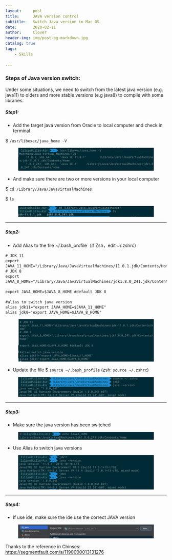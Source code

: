 ```yaml
---
layout:     post
title:      JAVA version control
subtitle:   Switch Java version in Mac OS
date:       2020-02-11
author:     Clover
header-img: img/post-bg-markdown.jpg
catalog: true
tags:
    - Skills

---
```


### Steps of Java version switch:
Under some situations, we need to switch from the latest java version (e.g. java11) to olders and more stable versions (e.g java8) to compile with some libraries.

##### Step1:
- Add the target java version from Oracle to local computer and check in terminal

$ `/usr/libexec/java_home -V`

<figure>
  <img src="/img/java-version-control/1.png" alt="Image" />
</figure>

- And make sure there are two or more versions in your local computer

$ `cd /Library/Java/JavaVirtualMachines`

$ `ls`

<figure>
  <img src="/img/java-version-control/2.png" alt="Image" />
</figure>

______________________________________________


##### Step2:

- Add Alias to the file ~/.bash_profile（if Zsh，edit ~/.zshrc）

```
# JDK 11  
export JAVA_11_HOME="/Library/Java/JavaVirtualMachines/11.0.1.jdk/Contents/Home"
# JDK 8
export JAVA_8_HOME="/Library/Java/JavaVirtualMachines/jdk1.8.0_241.jdk/Contents/Home"

export JAVA_HOME=$JAVA_8_HOME #default JDK 8

#alias to switch java version
alias jdk11="export JAVA_HOME=$JAVA_11_HOME"    
alias jdk8="export JAVA_HOME=$JAVA_8_HOME"  
```

<figure>
  <img src="/img/java-version-control/3.png" alt="Image" />
</figure>

- Update the file 
$ `source ~/.bash_profile`  (zsh: `source ~/.zshrc`)

<figure>
  <img src="/img/java-version-control/4.png" alt="Image" />
</figure>

______________________________________________

##### Step3:

- Make sure the java version has been switched

<figure>
  <img src="/img/java-version-control/5.png" alt="Image" />
</figure>

- Use Alias to switch java versions

<figure>
  <img src="/img/java-version-control/7.png" alt="Image" />
</figure>

______________________________________________

##### Step4:

- If use ide, make sure the ide use the correct JAVA version

<figure>
  <img src="/img/java-version-control/6.png" alt="Image" />
</figure>


Thanks to the reference in Chinses: https://segmentfault.com/a/1190000013131276
